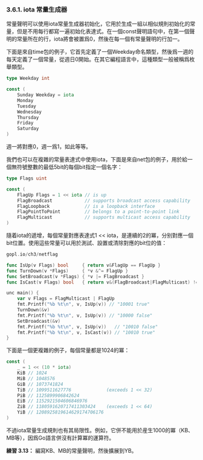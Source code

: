 ### 3.6.1. iota 常量生成器

常量聲明可以使用iota常量生成器初始化，它用於生成一組以相似規則初始化的常量，但是不用每行都寫一遍初始化表達式。在一個const聲明語句中，在第一個聲明的常量所在的行，iota將會被置爲0，然後在每一個有常量聲明的行加一。

下面是來自time包的例子，它首先定義了一個Weekday命名類型，然後爲一週的每天定義了一個常量，從週日0開始。在其它編程語言中，這種類型一般被稱爲枚舉類型。

```Go
type Weekday int

const (
	Sunday Weekday = iota
	Monday
	Tuesday
	Wednesday
	Thursday
	Friday
	Saturday
)
```

週一將對應0，週一爲1，如此等等。

我們也可以在複雜的常量表達式中使用iota，下面是來自net包的例子，用於給一個無符號整數的最低5bit的每個bit指定一個名字：

```Go
type Flags uint

const (
	FlagUp Flags = 1 << iota // is up
	FlagBroadcast            // supports broadcast access capability
	FlagLoopback             // is a loopback interface
	FlagPointToPoint         // belongs to a point-to-point link
	FlagMulticast            // supports multicast access capability
)
```

隨着iota的遞增，每個常量對應表達式1 << iota，是連續的2的冪，分别對應一個bit位置。使用這些常量可以用於測試、設置或清除對應的bit位的值：

```Go
gopl.io/ch3/netflag

func IsUp(v Flags) bool     { return v&FlagUp == FlagUp }
func TurnDown(v *Flags)     { *v &^= FlagUp }
func SetBroadcast(v *Flags) { *v |= FlagBroadcast }
func IsCast(v Flags) bool   { return v&(FlagBroadcast|FlagMulticast) != 0 }

unc main() {
	var v Flags = FlagMulticast | FlagUp
	fmt.Printf("%b %t\n", v, IsUp(v)) // "10001 true"
	TurnDown(&v)
	fmt.Printf("%b %t\n", v, IsUp(v)) // "10000 false"
	SetBroadcast(&v)
	fmt.Printf("%b %t\n", v, IsUp(v))   // "10010 false"
	fmt.Printf("%b %t\n", v, IsCast(v)) // "10010 true"
}
```

下面是一個更複雜的例子，每個常量都是1024的冪：

```Go
const (
	_ = 1 << (10 * iota)
	KiB // 1024
	MiB // 1048576
	GiB // 1073741824
	TiB // 1099511627776             (exceeds 1 << 32)
	PiB // 1125899906842624
	EiB // 1152921504606846976
	ZiB // 1180591620717411303424    (exceeds 1 << 64)
	YiB // 1208925819614629174706176
)
```

不過iota常量生成規則也有其局限性。例如，它併不能用於産生1000的冪（KB、MB等），因爲Go語言併沒有計算冪的運算符。

**練習 3.13：** 編寫KB、MB的常量聲明，然後擴展到YB。


